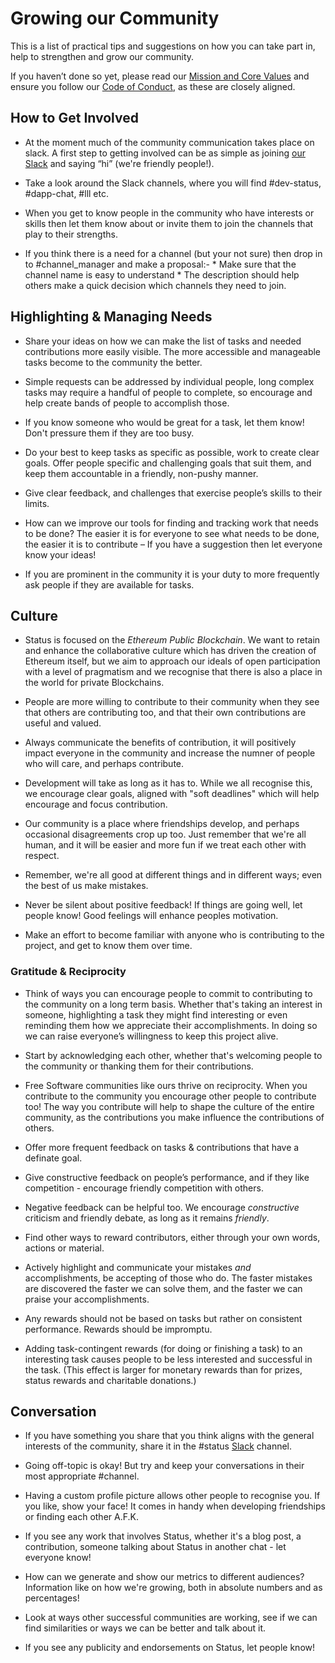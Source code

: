 # Growing our Community

This is a list of practical tips and suggestions on how you can take part in, help to strengthen and grow our community. 

If you haven’t done so yet, please read our [Mission and Core Values](../getting-started/mission-and-core-values.md) and ensure you follow our [Code of Conduct](../getting-started/code-of-conduct.md), as these are closely aligned.


## How to Get Involved

- At the moment much of the community communication takes place on slack. A first step to getting involved can be as simple as joining [our Slack](status-im.slack.com) and saying “hi” (we're friendly people!).

- Take a look around the Slack channels, where you will find #dev-status, #dapp-chat, #lll etc.

- When you get to know people in the community who have interests or skills then let them know about or invite them to join the channels that play to their strengths.

- If you think there is a need for a channel (but your not sure) then drop in to #channel_manager and make a proposal:-
        *  Make sure that the channel name is easy to understand
        *  The description should help others make a quick decision which channels they need to join.


## Highlighting & Managing Needs

- Share your ideas on how we can make the list of tasks and needed contributions more easily visible. The more accessible and manageable tasks become to the community the better.

- Simple requests can be addressed by individual people, long complex tasks may require a handful of people to complete, so encourage and help create bands of people to accomplish those.

- If you know someone who would be great for a task, let them know! Don't pressure them if they are too busy.   

- Do your best to keep tasks as specific as possible, work to create clear goals.  Offer people specific and challenging goals that suit them, and keep them accountable in a friendly, non-pushy manner.

- Give clear feedback, and challenges that exercise people’s skills to their limits.

- How can we improve our tools for finding and tracking work that needs to be done?  The easier it is for everyone to see what needs to be done, the easier it is to contribute – If you have a suggestion then let everyone know your ideas!

- If you are prominent in the community it is your duty to more frequently ask people if they are available for tasks.


## Culture

- Status is focused on the *Ethereum Public Blockchain*.  We want to retain and enhance the collaborative culture which has driven the creation of Ethereum itself, but we aim to approach our ideals of open participation with a level of pragmatism and we recognise that there is also a place in the world for private Blockchains.

- People are more willing to contribute to their community when they see that others are contributing too, and that their own contributions are useful and valued.

- Always communicate the benefits of contribution, it will positively impact everyone in the community and increase the numner of people who will care, and perhaps contribute.

- Development will take as long as it has to. While we all recognise this, we encourage clear goals, aligned with "soft deadlines" which will help encourage and focus contribution.

- Our community is a place where friendships develop, and perhaps occasional disagreements crop up too.  Just remember that we're all human, and it will be easier and more fun if we treat each other with respect.

- Remember, we're all good at different things and in different ways; even the best of us make mistakes.

- Never be silent about positive feedback!  If things are going well, let people know! Good feelings will enhance peoples motivation.

- Make an effort to become familiar with anyone who is contributing to the project, and get to know them over time.



### Gratitude & Reciprocity

- Think of ways you can encourage people to commit to contributing to the community on a long term basis. Whether that's taking an interest in someone, highlighting a task they might find interesting or even reminding them how we appreciate their accomplishments. In doing so we can raise everyone’s willingness to keep this project alive. 

- Start by acknowledging each other, whether that's welcoming people to the community or thanking them for their contributions.

- Free Software communities like ours thrive on reciprocity. When you contribute to the community you encourage other people to contribute too!  The way you contribute will help to shape the culture of the entire community, as the contributions you make influence the contributions of others.

- Offer more frequent feedback on tasks & contributions that have a definate goal.

- Give constructive feedback on people’s performance, and if they like competition - encourage friendly competition with others.

- Negative feedback can be helpful too.  We encourage *constructive* criticism and friendly debate, as long as it remains *friendly*.

- Find other ways to reward contributors, either through your own words, actions or material.

- Actively highlight and communicate your mistakes *and* accomplishments, be accepting of those who do. The faster mistakes are discovered the faster we can solve them, and the faster we can praise your accomplishments.

- Any rewards should not be based on tasks but rather on consistent performance. Rewards should be impromptu.

- Adding task-contingent rewards (for doing or finishing a task) to an interesting task causes people to be less interested and successful in the task. (This effect is larger for monetary rewards than for prizes, status rewards and charitable donations.)

## Conversation

- If you have something you share that you think aligns with the general interests of the community, share it in the #status [Slack](http://slack.status.im) channel.

- Going off-topic is okay! But try and keep your conversations in their most appropriate #channel.

- Having a custom profile picture allows other people to recognise you. If you like, show your face! It comes in handy when developing friendships or finding each other A.F.K. 

- If you see any work that involves Status, whether it's a blog post, a contribution, someone talking about Status in another chat - let everyone know!

- How can we generate and show our metrics to different audiences?  Information like on how we're growing, both in absolute numbers and as percentages!

- Look at ways other successful communities are working, see if we can find similarities or ways we can be better and talk about it.

- If you see any publicity and endorsements on Status, let people know!




